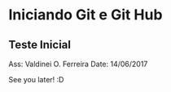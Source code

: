 # Iniciando Git e Git Hub

## Teste Inicial
Ass: Valdinei O. Ferreira
Date: 14/06/2017

See you later! :D
